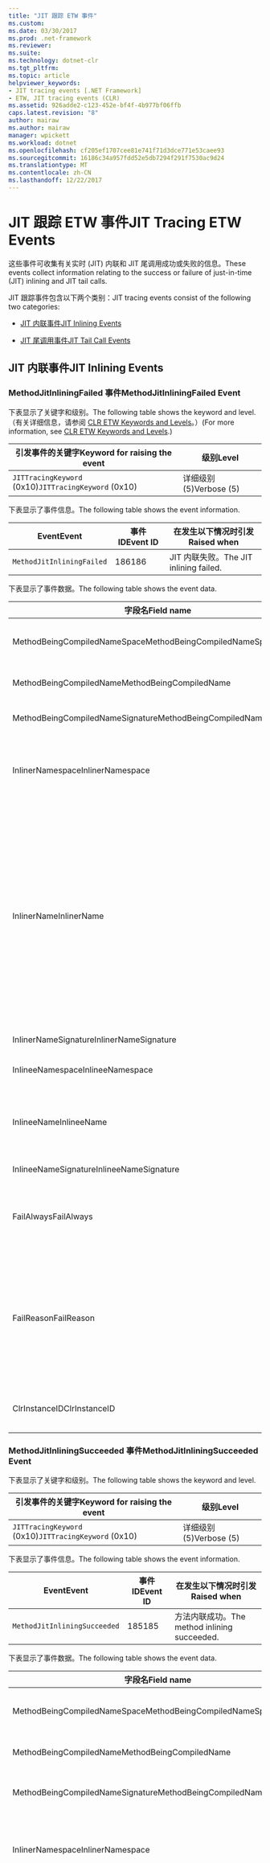 ```yaml
---
title: "JIT 跟踪 ETW 事件"
ms.custom: 
ms.date: 03/30/2017
ms.prod: .net-framework
ms.reviewer: 
ms.suite: 
ms.technology: dotnet-clr
ms.tgt_pltfrm: 
ms.topic: article
helpviewer_keywords:
- JIT tracing events [.NET Framework]
- ETW, JIT tracing events (CLR)
ms.assetid: 926adde2-c123-452e-bf4f-4b977bf06ffb
caps.latest.revision: "8"
author: mairaw
ms.author: mairaw
manager: wpickett
ms.workload: dotnet
ms.openlocfilehash: cf205ef1707cee81e741f71d3dce771e53caee93
ms.sourcegitcommit: 16186c34a957fdd52e5db7294f291f7530ac9d24
ms.translationtype: MT
ms.contentlocale: zh-CN
ms.lasthandoff: 12/22/2017
---
```

# <a name="jit-tracing-etw-events"></a><span data-ttu-id="b92b4-102">JIT 跟踪 ETW 事件</span><span class="sxs-lookup"><span data-stu-id="b92b4-102">JIT Tracing ETW Events</span></span>
<a name="top"></a> <span data-ttu-id="b92b4-103">这些事件可收集有关实时 (JIT) 内联和 JIT 尾调用成功或失败的信息。</span><span class="sxs-lookup"><span data-stu-id="b92b4-103">These events collect information relating to the success or failure of just-in-time (JIT) inlining and JIT tail calls.</span></span>  
  
 <span data-ttu-id="b92b4-104">JIT 跟踪事件包含以下两个类别：</span><span class="sxs-lookup"><span data-stu-id="b92b4-104">JIT tracing events consist of the following two categories:</span></span>  
  
-   [<span data-ttu-id="b92b4-105">JIT 内联事件</span><span class="sxs-lookup"><span data-stu-id="b92b4-105">JIT Inlining Events</span></span>](#jit_inlining_events)  
  
-   [<span data-ttu-id="b92b4-106">JIT 尾调用事件</span><span class="sxs-lookup"><span data-stu-id="b92b4-106">JIT Tail Call Events</span></span>](#jit_tail_call_events)  
  
<a name="jit_inlining_events"></a>   
## <a name="jit-inlining-events"></a><span data-ttu-id="b92b4-107">JIT 内联事件</span><span class="sxs-lookup"><span data-stu-id="b92b4-107">JIT Inlining Events</span></span>  
  
### <a name="methodjitinliningfailed-event"></a><span data-ttu-id="b92b4-108">MethodJitInliningFailed 事件</span><span class="sxs-lookup"><span data-stu-id="b92b4-108">MethodJitInliningFailed Event</span></span>  
 <span data-ttu-id="b92b4-109">下表显示了关键字和级别。</span><span class="sxs-lookup"><span data-stu-id="b92b4-109">The following table shows the keyword and level.</span></span> <span data-ttu-id="b92b4-110">（有关详细信息，请参阅 [CLR ETW Keywords and Levels](../../../docs/framework/performance/clr-etw-keywords-and-levels.md)。）</span><span class="sxs-lookup"><span data-stu-id="b92b4-110">(For more information, see [CLR ETW Keywords and Levels](../../../docs/framework/performance/clr-etw-keywords-and-levels.md).)</span></span>  
  
|<span data-ttu-id="b92b4-111">引发事件的关键字</span><span class="sxs-lookup"><span data-stu-id="b92b4-111">Keyword for raising the event</span></span>|<span data-ttu-id="b92b4-112">级别</span><span class="sxs-lookup"><span data-stu-id="b92b4-112">Level</span></span>|  
|-----------------------------------|-----------|  
|<span data-ttu-id="b92b4-113">`JITTracingKeyword` (0x10)</span><span class="sxs-lookup"><span data-stu-id="b92b4-113">`JITTracingKeyword` (0x10)</span></span>|<span data-ttu-id="b92b4-114">详细级别 (5)</span><span class="sxs-lookup"><span data-stu-id="b92b4-114">Verbose (5)</span></span>|  
  
 <span data-ttu-id="b92b4-115">下表显示了事件信息。</span><span class="sxs-lookup"><span data-stu-id="b92b4-115">The following table shows the event information.</span></span>  
  
|<span data-ttu-id="b92b4-116">Event</span><span class="sxs-lookup"><span data-stu-id="b92b4-116">Event</span></span>|<span data-ttu-id="b92b4-117">事件 ID</span><span class="sxs-lookup"><span data-stu-id="b92b4-117">Event ID</span></span>|<span data-ttu-id="b92b4-118">在发生以下情况时引发</span><span class="sxs-lookup"><span data-stu-id="b92b4-118">Raised when</span></span>|  
|-----------|--------------|-----------------|  
|`MethodJitInliningFailed`|<span data-ttu-id="b92b4-119">186</span><span class="sxs-lookup"><span data-stu-id="b92b4-119">186</span></span>|<span data-ttu-id="b92b4-120">JIT 内联失败。</span><span class="sxs-lookup"><span data-stu-id="b92b4-120">The JIT inlining failed.</span></span>|  
  
 <span data-ttu-id="b92b4-121">下表显示了事件数据。</span><span class="sxs-lookup"><span data-stu-id="b92b4-121">The following table shows the event data.</span></span>  
  
|<span data-ttu-id="b92b4-122">字段名</span><span class="sxs-lookup"><span data-stu-id="b92b4-122">Field name</span></span>|<span data-ttu-id="b92b4-123">数据类型</span><span class="sxs-lookup"><span data-stu-id="b92b4-123">Data type</span></span>|<span data-ttu-id="b92b4-124">说明</span><span class="sxs-lookup"><span data-stu-id="b92b4-124">Description</span></span>|  
|----------------|---------------|-----------------|  
|<span data-ttu-id="b92b4-125">MethodBeingCompiledNameSpace</span><span class="sxs-lookup"><span data-stu-id="b92b4-125">MethodBeingCompiledNameSpace</span></span>|<span data-ttu-id="b92b4-126">win:UnicodeString</span><span class="sxs-lookup"><span data-stu-id="b92b4-126">win:UnicodeString</span></span>|<span data-ttu-id="b92b4-127">正在编译的方法的命名空间。</span><span class="sxs-lookup"><span data-stu-id="b92b4-127">Namespace of the method that is being compiled.</span></span>|  
|<span data-ttu-id="b92b4-128">MethodBeingCompiledName</span><span class="sxs-lookup"><span data-stu-id="b92b4-128">MethodBeingCompiledName</span></span>|<span data-ttu-id="b92b4-129">win:UnicodeString</span><span class="sxs-lookup"><span data-stu-id="b92b4-129">win:UnicodeString</span></span>|<span data-ttu-id="b92b4-130">正在编译的方法的名称。</span><span class="sxs-lookup"><span data-stu-id="b92b4-130">Name of the method that is being compiled.</span></span>|  
|<span data-ttu-id="b92b4-131">MethodBeingCompiledNameSignature</span><span class="sxs-lookup"><span data-stu-id="b92b4-131">MethodBeingCompiledNameSignature</span></span>|<span data-ttu-id="b92b4-132">win:UnicodeString</span><span class="sxs-lookup"><span data-stu-id="b92b4-132">win:UnicodeString</span></span>|<span data-ttu-id="b92b4-133">正在编译的方法的签名。</span><span class="sxs-lookup"><span data-stu-id="b92b4-133">Signature of the method that is being compiled.</span></span>|  
|<span data-ttu-id="b92b4-134">InlinerNamespace</span><span class="sxs-lookup"><span data-stu-id="b92b4-134">InlinerNamespace</span></span>|<span data-ttu-id="b92b4-135">win:UnicodeString</span><span class="sxs-lookup"><span data-stu-id="b92b4-135">win:UnicodeString</span></span>|<span data-ttu-id="b92b4-136">JIT 编译器正在尝试为其生成代码的方法的命名空间。</span><span class="sxs-lookup"><span data-stu-id="b92b4-136">The namespace of the method the JIT compiler is trying to generate code for.</span></span>|  
|<span data-ttu-id="b92b4-137">InlinerName</span><span class="sxs-lookup"><span data-stu-id="b92b4-137">InlinerName</span></span>|<span data-ttu-id="b92b4-138">win:UnicodeString</span><span class="sxs-lookup"><span data-stu-id="b92b4-138">win:UnicodeString</span></span>|<span data-ttu-id="b92b4-139">编译器正在尝试为其生成代码的方法的名称。</span><span class="sxs-lookup"><span data-stu-id="b92b4-139">The name of the method the compiler is attempting to generate code for.</span></span> <span data-ttu-id="b92b4-140">如果编译器正在尝试将代码内联到 `MethodBeingCompiledName` ，而不是生成对 `MethodBeingCompiledName` 的调用，则此名称可能会与 `InlinerName`不相同。</span><span class="sxs-lookup"><span data-stu-id="b92b4-140">This might not be the same as `MethodBeingCompiledName` if the compiler is attempting to inline code into `MethodBeingCompiledName` instead of generating a call to `InlinerName`.</span></span>|  
|<span data-ttu-id="b92b4-141">InlinerNameSignature</span><span class="sxs-lookup"><span data-stu-id="b92b4-141">InlinerNameSignature</span></span>|<span data-ttu-id="b92b4-142">win:UnicodeString</span><span class="sxs-lookup"><span data-stu-id="b92b4-142">win:UnicodeString</span></span>|<span data-ttu-id="b92b4-143">内联方的签名。</span><span class="sxs-lookup"><span data-stu-id="b92b4-143">The signature for the inliner.</span></span>|  
|<span data-ttu-id="b92b4-144">InlineeNamespace</span><span class="sxs-lookup"><span data-stu-id="b92b4-144">InlineeNamespace</span></span>|<span data-ttu-id="b92b4-145">win:UnicodeString</span><span class="sxs-lookup"><span data-stu-id="b92b4-145">win:UnicodeString</span></span>|<span data-ttu-id="b92b4-146">被内联方的命名空间。</span><span class="sxs-lookup"><span data-stu-id="b92b4-146">The namespace of the inlinee.</span></span>|  
|<span data-ttu-id="b92b4-147">InlineeName</span><span class="sxs-lookup"><span data-stu-id="b92b4-147">InlineeName</span></span>|<span data-ttu-id="b92b4-148">win:UnicodeString</span><span class="sxs-lookup"><span data-stu-id="b92b4-148">win:UnicodeString</span></span>|<span data-ttu-id="b92b4-149">编译器正在尝试内联的方法（不生成对此方法的调用）。</span><span class="sxs-lookup"><span data-stu-id="b92b4-149">The method the compiler is trying to inline (not generate a call to).</span></span>|  
|<span data-ttu-id="b92b4-150">InlineeNameSignature</span><span class="sxs-lookup"><span data-stu-id="b92b4-150">InlineeNameSignature</span></span>|<span data-ttu-id="b92b4-151">win:UnicodeString</span><span class="sxs-lookup"><span data-stu-id="b92b4-151">win:UnicodeString</span></span>|<span data-ttu-id="b92b4-152">被内联方的签名。</span><span class="sxs-lookup"><span data-stu-id="b92b4-152">The signature for the inlinee.</span></span>|  
|<span data-ttu-id="b92b4-153">FailAlways</span><span class="sxs-lookup"><span data-stu-id="b92b4-153">FailAlways</span></span>|<span data-ttu-id="b92b4-154">win:Boolean</span><span class="sxs-lookup"><span data-stu-id="b92b4-154">win:Boolean</span></span>|<span data-ttu-id="b92b4-155">提示 JIT 编译器针对被内联方的内联操作将始终失败。</span><span class="sxs-lookup"><span data-stu-id="b92b4-155">A hint to the JIT compiler that inlining will always fail for the inlinee.</span></span>|  
|<span data-ttu-id="b92b4-156">FailReason</span><span class="sxs-lookup"><span data-stu-id="b92b4-156">FailReason</span></span>|<span data-ttu-id="b92b4-157">win:UnicodeString</span><span class="sxs-lookup"><span data-stu-id="b92b4-157">win:UnicodeString</span></span>|<span data-ttu-id="b92b4-158">INLINE_NEVER 表示前一个内联尝试确定了内联操作因某些其他原因将永远不会成功；否则为任意形式的文本。</span><span class="sxs-lookup"><span data-stu-id="b92b4-158">INLINE_NEVER means a previous inlining attempt determined that inlining will never succeed for some other reason; otherwise, free-form text.</span></span>|  
|<span data-ttu-id="b92b4-159">ClrInstanceID</span><span class="sxs-lookup"><span data-stu-id="b92b4-159">ClrInstanceID</span></span>|<span data-ttu-id="b92b4-160">win:UnicodeString</span><span class="sxs-lookup"><span data-stu-id="b92b4-160">win:UnicodeString</span></span>|<span data-ttu-id="b92b4-161">CLR 或 CoreCLR 的实例的唯一 ID。</span><span class="sxs-lookup"><span data-stu-id="b92b4-161">Unique ID for the instance of CLR or CoreCLR.</span></span>|  
  
### <a name="methodjitinliningsucceeded-event"></a><span data-ttu-id="b92b4-162">MethodJitInliningSucceeded 事件</span><span class="sxs-lookup"><span data-stu-id="b92b4-162">MethodJitInliningSucceeded Event</span></span>  
 <span data-ttu-id="b92b4-163">下表显示了关键字和级别。</span><span class="sxs-lookup"><span data-stu-id="b92b4-163">The following table shows the keyword and level.</span></span>  
  
|<span data-ttu-id="b92b4-164">引发事件的关键字</span><span class="sxs-lookup"><span data-stu-id="b92b4-164">Keyword for raising the event</span></span>|<span data-ttu-id="b92b4-165">级别</span><span class="sxs-lookup"><span data-stu-id="b92b4-165">Level</span></span>|  
|-----------------------------------|-----------|  
|<span data-ttu-id="b92b4-166">`JITTracingKeyword` (0x10)</span><span class="sxs-lookup"><span data-stu-id="b92b4-166">`JITTracingKeyword` (0x10)</span></span>|<span data-ttu-id="b92b4-167">详细级别 (5)</span><span class="sxs-lookup"><span data-stu-id="b92b4-167">Verbose (5)</span></span>|  
  
 <span data-ttu-id="b92b4-168">下表显示了事件信息。</span><span class="sxs-lookup"><span data-stu-id="b92b4-168">The following table shows the event information.</span></span>  
  
|<span data-ttu-id="b92b4-169">Event</span><span class="sxs-lookup"><span data-stu-id="b92b4-169">Event</span></span>|<span data-ttu-id="b92b4-170">事件 ID</span><span class="sxs-lookup"><span data-stu-id="b92b4-170">Event ID</span></span>|<span data-ttu-id="b92b4-171">在发生以下情况时引发</span><span class="sxs-lookup"><span data-stu-id="b92b4-171">Raised when</span></span>|  
|-----------|--------------|-----------------|  
|`MethodJitInliningSucceeded`|<span data-ttu-id="b92b4-172">185</span><span class="sxs-lookup"><span data-stu-id="b92b4-172">185</span></span>|<span data-ttu-id="b92b4-173">方法内联成功。</span><span class="sxs-lookup"><span data-stu-id="b92b4-173">The method inlining succeeded.</span></span>|  
  
 <span data-ttu-id="b92b4-174">下表显示了事件数据。</span><span class="sxs-lookup"><span data-stu-id="b92b4-174">The following table shows the event data.</span></span>  
  
|<span data-ttu-id="b92b4-175">字段名</span><span class="sxs-lookup"><span data-stu-id="b92b4-175">Field name</span></span>|<span data-ttu-id="b92b4-176">数据类型</span><span class="sxs-lookup"><span data-stu-id="b92b4-176">Data type</span></span>|<span data-ttu-id="b92b4-177">说明</span><span class="sxs-lookup"><span data-stu-id="b92b4-177">Description</span></span>|  
|----------------|---------------|-----------------|  
|<span data-ttu-id="b92b4-178">MethodBeingCompiledNameSpace</span><span class="sxs-lookup"><span data-stu-id="b92b4-178">MethodBeingCompiledNameSpace</span></span>|<span data-ttu-id="b92b4-179">win:UnicodeString</span><span class="sxs-lookup"><span data-stu-id="b92b4-179">win:UnicodeString</span></span>|<span data-ttu-id="b92b4-180">正在编译的方法的命名空间。</span><span class="sxs-lookup"><span data-stu-id="b92b4-180">The namespace of the method that is being compiled.</span></span>|  
|<span data-ttu-id="b92b4-181">MethodBeingCompiledName</span><span class="sxs-lookup"><span data-stu-id="b92b4-181">MethodBeingCompiledName</span></span>|<span data-ttu-id="b92b4-182">win:UnicodeString</span><span class="sxs-lookup"><span data-stu-id="b92b4-182">win:UnicodeString</span></span>|<span data-ttu-id="b92b4-183">正在编译的方法的名称。</span><span class="sxs-lookup"><span data-stu-id="b92b4-183">The name of the method being that is compiled.</span></span>|  
|<span data-ttu-id="b92b4-184">MethodBeingCompiledNameSignature</span><span class="sxs-lookup"><span data-stu-id="b92b4-184">MethodBeingCompiledNameSignature</span></span>|<span data-ttu-id="b92b4-185">win:UnicodeString</span><span class="sxs-lookup"><span data-stu-id="b92b4-185">win:UnicodeString</span></span>|<span data-ttu-id="b92b4-186">正在编译的方法的签名。</span><span class="sxs-lookup"><span data-stu-id="b92b4-186">The signature of the method that is being compiled.</span></span>|  
|<span data-ttu-id="b92b4-187">InlinerNamespace</span><span class="sxs-lookup"><span data-stu-id="b92b4-187">InlinerNamespace</span></span>|<span data-ttu-id="b92b4-188">win:UnicodeString</span><span class="sxs-lookup"><span data-stu-id="b92b4-188">win:UnicodeString</span></span>|<span data-ttu-id="b92b4-189">JIT 编译器正在尝试为其生成代码的方法的命名空间。</span><span class="sxs-lookup"><span data-stu-id="b92b4-189">The namespace of the method the JIT compiler is attempting to generate code for.</span></span>|  
|<span data-ttu-id="b92b4-190">InlinerName</span><span class="sxs-lookup"><span data-stu-id="b92b4-190">InlinerName</span></span>|<span data-ttu-id="b92b4-191">win:UnicodeString</span><span class="sxs-lookup"><span data-stu-id="b92b4-191">win:UnicodeString</span></span>|<span data-ttu-id="b92b4-192">编译器正在尝试为其生成代码的方法的名称。</span><span class="sxs-lookup"><span data-stu-id="b92b4-192">The name of the method the compiler is attempting to generate code for.</span></span> <span data-ttu-id="b92b4-193">如果编译器正在尝试将代码内联到 `MethodBeingCompiledName` ，而不是生成对 `MethodBeingCompiledName` 的调用，则此名称可能会与 `InlinerName`不相同。</span><span class="sxs-lookup"><span data-stu-id="b92b4-193">This might not be the same as `MethodBeingCompiledName` if the compiler is attempting to inline code into `MethodBeingCompiledName` instead of generating a call to `InlinerName`.</span></span>|  
|<span data-ttu-id="b92b4-194">InlinerNameSignature</span><span class="sxs-lookup"><span data-stu-id="b92b4-194">InlinerNameSignature</span></span>|<span data-ttu-id="b92b4-195">win:UnicodeString</span><span class="sxs-lookup"><span data-stu-id="b92b4-195">win:UnicodeString</span></span>|<span data-ttu-id="b92b4-196">内联方的签名。</span><span class="sxs-lookup"><span data-stu-id="b92b4-196">The signature for the inliner.</span></span>|  
|<span data-ttu-id="b92b4-197">InlineeNamespace</span><span class="sxs-lookup"><span data-stu-id="b92b4-197">InlineeNamespace</span></span>|<span data-ttu-id="b92b4-198">win:UnicodeString</span><span class="sxs-lookup"><span data-stu-id="b92b4-198">win:UnicodeString</span></span>|<span data-ttu-id="b92b4-199">被内联方的命名空间。</span><span class="sxs-lookup"><span data-stu-id="b92b4-199">The namespace of the inlinee.</span></span>|  
|<span data-ttu-id="b92b4-200">InlineeName</span><span class="sxs-lookup"><span data-stu-id="b92b4-200">InlineeName</span></span>|<span data-ttu-id="b92b4-201">win:UnicodeString</span><span class="sxs-lookup"><span data-stu-id="b92b4-201">win:UnicodeString</span></span>|<span data-ttu-id="b92b4-202">编译器正在尝试内联的方法（不生成对此方法的调用）。</span><span class="sxs-lookup"><span data-stu-id="b92b4-202">The method the compiler is trying to inline (not generate a call to).</span></span>|  
|<span data-ttu-id="b92b4-203">InlineeNameSignature</span><span class="sxs-lookup"><span data-stu-id="b92b4-203">InlineeNameSignature</span></span>|<span data-ttu-id="b92b4-204">win:UnicodeString</span><span class="sxs-lookup"><span data-stu-id="b92b4-204">win:UnicodeString</span></span>|<span data-ttu-id="b92b4-205">被内联方的签名。</span><span class="sxs-lookup"><span data-stu-id="b92b4-205">The signature for the inlinee.</span></span>|  
|<span data-ttu-id="b92b4-206">ClrInstanceID</span><span class="sxs-lookup"><span data-stu-id="b92b4-206">ClrInstanceID</span></span>|<span data-ttu-id="b92b4-207">win:UInt16</span><span class="sxs-lookup"><span data-stu-id="b92b4-207">win:UInt16</span></span>|<span data-ttu-id="b92b4-208">CLR 或 CoreCLR 的实例的唯一 ID。</span><span class="sxs-lookup"><span data-stu-id="b92b4-208">Unique ID for the instance of CLR or CoreCLR.</span></span>|  
  
 [<span data-ttu-id="b92b4-209">返回页首</span><span class="sxs-lookup"><span data-stu-id="b92b4-209">Back to top</span></span>](#top)  
  
<a name="jit_tail_call_events"></a>   
## <a name="jit-tail-call-events"></a><span data-ttu-id="b92b4-210">JIT 尾调用事件</span><span class="sxs-lookup"><span data-stu-id="b92b4-210">JIT Tail Call Events</span></span>  
  
### <a name="methodjittailcallfailed-event"></a><span data-ttu-id="b92b4-211">MethodJITTailCallFailed 事件</span><span class="sxs-lookup"><span data-stu-id="b92b4-211">MethodJITTailCallFailed Event</span></span>  
 <span data-ttu-id="b92b4-212">下表显示了关键字和级别。</span><span class="sxs-lookup"><span data-stu-id="b92b4-212">The following table shows the keyword and level.</span></span>  
  
|<span data-ttu-id="b92b4-213">引发事件的关键字</span><span class="sxs-lookup"><span data-stu-id="b92b4-213">Keyword for raising the event</span></span>|<span data-ttu-id="b92b4-214">级别</span><span class="sxs-lookup"><span data-stu-id="b92b4-214">Level</span></span>|  
|-----------------------------------|-----------|  
|<span data-ttu-id="b92b4-215">`JITTracingKeyword` (0x10)</span><span class="sxs-lookup"><span data-stu-id="b92b4-215">`JITTracingKeyword` (0x10)</span></span>|<span data-ttu-id="b92b4-216">详细级别 (5)</span><span class="sxs-lookup"><span data-stu-id="b92b4-216">Verbose (5)</span></span>|  
  
 <span data-ttu-id="b92b4-217">下表显示了事件信息。</span><span class="sxs-lookup"><span data-stu-id="b92b4-217">The following table shows the event information.</span></span>  
  
|<span data-ttu-id="b92b4-218">Event</span><span class="sxs-lookup"><span data-stu-id="b92b4-218">Event</span></span>|<span data-ttu-id="b92b4-219">事件 ID</span><span class="sxs-lookup"><span data-stu-id="b92b4-219">Event ID</span></span>|<span data-ttu-id="b92b4-220">在发生以下情况时引发</span><span class="sxs-lookup"><span data-stu-id="b92b4-220">Raised when</span></span>|  
|-----------|--------------|-----------------|  
|`MethodJitTailCallFailed`|<span data-ttu-id="b92b4-221">189</span><span class="sxs-lookup"><span data-stu-id="b92b4-221">189</span></span>|<span data-ttu-id="b92b4-222">方法尾调用失败。</span><span class="sxs-lookup"><span data-stu-id="b92b4-222">The method tail call failed.</span></span>|  
  
 <span data-ttu-id="b92b4-223">下表显示了事件数据。</span><span class="sxs-lookup"><span data-stu-id="b92b4-223">The following table shows the event data.</span></span>  
  
|<span data-ttu-id="b92b4-224">字段名</span><span class="sxs-lookup"><span data-stu-id="b92b4-224">Field name</span></span>|<span data-ttu-id="b92b4-225">数据类型</span><span class="sxs-lookup"><span data-stu-id="b92b4-225">Data type</span></span>|<span data-ttu-id="b92b4-226">说明</span><span class="sxs-lookup"><span data-stu-id="b92b4-226">Description</span></span>|  
|----------------|---------------|-----------------|  
|<span data-ttu-id="b92b4-227">MethodBeingCompiledNameSpace</span><span class="sxs-lookup"><span data-stu-id="b92b4-227">MethodBeingCompiledNameSpace</span></span>|<span data-ttu-id="b92b4-228">win:UnicodeString</span><span class="sxs-lookup"><span data-stu-id="b92b4-228">win:UnicodeString</span></span>|<span data-ttu-id="b92b4-229">正在编译的方法的命名空间。</span><span class="sxs-lookup"><span data-stu-id="b92b4-229">Namespace of the method that is being compiled.</span></span>|  
|<span data-ttu-id="b92b4-230">MethodBeingCompiledName</span><span class="sxs-lookup"><span data-stu-id="b92b4-230">MethodBeingCompiledName</span></span>|<span data-ttu-id="b92b4-231">win:UnicodeString</span><span class="sxs-lookup"><span data-stu-id="b92b4-231">win:UnicodeString</span></span>|<span data-ttu-id="b92b4-232">正在编译的方法的名称。</span><span class="sxs-lookup"><span data-stu-id="b92b4-232">Name of the method that is being compiled.</span></span>|  
|<span data-ttu-id="b92b4-233">MethodBeingCompiledNameSignature</span><span class="sxs-lookup"><span data-stu-id="b92b4-233">MethodBeingCompiledNameSignature</span></span>|<span data-ttu-id="b92b4-234">win:UnicodeString</span><span class="sxs-lookup"><span data-stu-id="b92b4-234">win:UnicodeString</span></span>|<span data-ttu-id="b92b4-235">正在编译的方法的签名。</span><span class="sxs-lookup"><span data-stu-id="b92b4-235">Signature of the method that is being compiled.</span></span>|  
|<span data-ttu-id="b92b4-236">CallerNamespace</span><span class="sxs-lookup"><span data-stu-id="b92b4-236">CallerNamespace</span></span>|<span data-ttu-id="b92b4-237">win:UnicodeString</span><span class="sxs-lookup"><span data-stu-id="b92b4-237">win:UnicodeString</span></span>|<span data-ttu-id="b92b4-238">JIT 编译器正在尝试为其生成代码的方法的命名空间。</span><span class="sxs-lookup"><span data-stu-id="b92b4-238">The namespace of the method the JIT compiler is attempting to generate code for.</span></span>|  
|<span data-ttu-id="b92b4-239">CallerName</span><span class="sxs-lookup"><span data-stu-id="b92b4-239">CallerName</span></span>|<span data-ttu-id="b92b4-240">win:UnicodeString</span><span class="sxs-lookup"><span data-stu-id="b92b4-240">win:UnicodeString</span></span>|<span data-ttu-id="b92b4-241">编译器正在尝试为其生成代码的方法的名称。</span><span class="sxs-lookup"><span data-stu-id="b92b4-241">The name of the method the compiler is attempting to generate code for.</span></span>|  
|<span data-ttu-id="b92b4-242">CallerNameSignature</span><span class="sxs-lookup"><span data-stu-id="b92b4-242">CallerNameSignature</span></span>|<span data-ttu-id="b92b4-243">win:UnicodeString</span><span class="sxs-lookup"><span data-stu-id="b92b4-243">win:UnicodeString</span></span>|<span data-ttu-id="b92b4-244">调用方的签名。</span><span class="sxs-lookup"><span data-stu-id="b92b4-244">The signature for the caller.</span></span>|  
|<span data-ttu-id="b92b4-245">CalleeNamespace</span><span class="sxs-lookup"><span data-stu-id="b92b4-245">CalleeNamespace</span></span>|<span data-ttu-id="b92b4-246">win:UnicodeString</span><span class="sxs-lookup"><span data-stu-id="b92b4-246">win:UnicodeString</span></span>|<span data-ttu-id="b92b4-247">被调用方的命名空间。</span><span class="sxs-lookup"><span data-stu-id="b92b4-247">The namespace of the callee.</span></span>|  
|<span data-ttu-id="b92b4-248">CalleeName</span><span class="sxs-lookup"><span data-stu-id="b92b4-248">CalleeName</span></span>|<span data-ttu-id="b92b4-249">win:UnicodeString</span><span class="sxs-lookup"><span data-stu-id="b92b4-249">win:UnicodeString</span></span>|<span data-ttu-id="b92b4-250">编译器正在尝试尾调用的方法（不生成对此方法的调用）。</span><span class="sxs-lookup"><span data-stu-id="b92b4-250">The method the compiler is trying to tail call (not generate a call to).</span></span>|  
|<span data-ttu-id="b92b4-251">CalleeNameSignature</span><span class="sxs-lookup"><span data-stu-id="b92b4-251">CalleeNameSignature</span></span>|<span data-ttu-id="b92b4-252">win:UnicodeString</span><span class="sxs-lookup"><span data-stu-id="b92b4-252">win:UnicodeString</span></span>|<span data-ttu-id="b92b4-253">被调用方的签名。</span><span class="sxs-lookup"><span data-stu-id="b92b4-253">The signature for the callee.</span></span>|  
|<span data-ttu-id="b92b4-254">TailPrefix</span><span class="sxs-lookup"><span data-stu-id="b92b4-254">TailPrefix</span></span>|<span data-ttu-id="b92b4-255">win:Boolean</span><span class="sxs-lookup"><span data-stu-id="b92b4-255">win:Boolean</span></span>|<span data-ttu-id="b92b4-256">尾调用的前缀</span><span class="sxs-lookup"><span data-stu-id="b92b4-256">The prefix for the tail call</span></span>|  
|<span data-ttu-id="b92b4-257">FailReason</span><span class="sxs-lookup"><span data-stu-id="b92b4-257">FailReason</span></span>|<span data-ttu-id="b92b4-258">win:UnicodeString</span><span class="sxs-lookup"><span data-stu-id="b92b4-258">win:UnicodeString</span></span>|<span data-ttu-id="b92b4-259">尾调用失败的原因。</span><span class="sxs-lookup"><span data-stu-id="b92b4-259">The reason the tail call failed.</span></span>|  
|<span data-ttu-id="b92b4-260">ClrInstanceID</span><span class="sxs-lookup"><span data-stu-id="b92b4-260">ClrInstanceID</span></span>|<span data-ttu-id="b92b4-261">win:UInt16</span><span class="sxs-lookup"><span data-stu-id="b92b4-261">win:UInt16</span></span>|<span data-ttu-id="b92b4-262">CLR 或 CoreCLR 的实例的唯一 ID。</span><span class="sxs-lookup"><span data-stu-id="b92b4-262">Unique ID for the instance of CLR or CoreCLR.</span></span>|  
  
### <a name="methodjittailcallsucceeded-event"></a><span data-ttu-id="b92b4-263">MethodJITTailCallSucceeded 事件</span><span class="sxs-lookup"><span data-stu-id="b92b4-263">MethodJITTailCallSucceeded Event</span></span>  
 <span data-ttu-id="b92b4-264">下表显示了关键字和级别。</span><span class="sxs-lookup"><span data-stu-id="b92b4-264">The following table shows the keyword and level.</span></span>  
  
|<span data-ttu-id="b92b4-265">引发事件的关键字</span><span class="sxs-lookup"><span data-stu-id="b92b4-265">Keyword for raising the event</span></span>|<span data-ttu-id="b92b4-266">级别</span><span class="sxs-lookup"><span data-stu-id="b92b4-266">Level</span></span>|  
|-----------------------------------|-----------|  
|<span data-ttu-id="b92b4-267">`JITTracingKeyword` (0x10)</span><span class="sxs-lookup"><span data-stu-id="b92b4-267">`JITTracingKeyword` (0x10)</span></span>|<span data-ttu-id="b92b4-268">详细级别 (5)</span><span class="sxs-lookup"><span data-stu-id="b92b4-268">Verbose (5)</span></span>|  
  
 <span data-ttu-id="b92b4-269">下表显示了事件信息。</span><span class="sxs-lookup"><span data-stu-id="b92b4-269">The following table shows the event information.</span></span>  
  
|<span data-ttu-id="b92b4-270">Event</span><span class="sxs-lookup"><span data-stu-id="b92b4-270">Event</span></span>|<span data-ttu-id="b92b4-271">事件 ID</span><span class="sxs-lookup"><span data-stu-id="b92b4-271">Event ID</span></span>|<span data-ttu-id="b92b4-272">在发生以下情况时引发</span><span class="sxs-lookup"><span data-stu-id="b92b4-272">Raised when</span></span>|  
|-----------|--------------|-----------------|  
|`MethodJitTailCallSucceeded`|<span data-ttu-id="b92b4-273">188</span><span class="sxs-lookup"><span data-stu-id="b92b4-273">188</span></span>|<span data-ttu-id="b92b4-274">方法尾调用成功。</span><span class="sxs-lookup"><span data-stu-id="b92b4-274">The method tail call succeeded.</span></span>|  
  
 <span data-ttu-id="b92b4-275">下表显示了事件数据。</span><span class="sxs-lookup"><span data-stu-id="b92b4-275">The following table shows the event data.</span></span>  
  
|<span data-ttu-id="b92b4-276">字段名</span><span class="sxs-lookup"><span data-stu-id="b92b4-276">Field name</span></span>|<span data-ttu-id="b92b4-277">数据类型</span><span class="sxs-lookup"><span data-stu-id="b92b4-277">Data type</span></span>|<span data-ttu-id="b92b4-278">说明</span><span class="sxs-lookup"><span data-stu-id="b92b4-278">Description</span></span>|  
|----------------|---------------|-----------------|  
|<span data-ttu-id="b92b4-279">MethodBeingCompiledNameSpace</span><span class="sxs-lookup"><span data-stu-id="b92b4-279">MethodBeingCompiledNameSpace</span></span>|<span data-ttu-id="b92b4-280">win:UnicodeString</span><span class="sxs-lookup"><span data-stu-id="b92b4-280">win:UnicodeString</span></span>|<span data-ttu-id="b92b4-281">正在编译的方法的命名空间。</span><span class="sxs-lookup"><span data-stu-id="b92b4-281">Namespace of the method that is being compiled.</span></span>|  
|<span data-ttu-id="b92b4-282">MethodBeingCompiledName</span><span class="sxs-lookup"><span data-stu-id="b92b4-282">MethodBeingCompiledName</span></span>|<span data-ttu-id="b92b4-283">win:UnicodeString</span><span class="sxs-lookup"><span data-stu-id="b92b4-283">win:UnicodeString</span></span>|<span data-ttu-id="b92b4-284">正在编译的方法的名称。</span><span class="sxs-lookup"><span data-stu-id="b92b4-284">Name of the method that is being compiled.</span></span>|  
|<span data-ttu-id="b92b4-285">MethodBeingCompiledNameSignature</span><span class="sxs-lookup"><span data-stu-id="b92b4-285">MethodBeingCompiledNameSignature</span></span>|<span data-ttu-id="b92b4-286">win:UnicodeString</span><span class="sxs-lookup"><span data-stu-id="b92b4-286">win:UnicodeString</span></span>|<span data-ttu-id="b92b4-287">正在编译的方法的签名。</span><span class="sxs-lookup"><span data-stu-id="b92b4-287">Signature of the method that is being compiled.</span></span>|  
|<span data-ttu-id="b92b4-288">CallerNamespace</span><span class="sxs-lookup"><span data-stu-id="b92b4-288">CallerNamespace</span></span>|<span data-ttu-id="b92b4-289">win:UnicodeString</span><span class="sxs-lookup"><span data-stu-id="b92b4-289">win:UnicodeString</span></span>|<span data-ttu-id="b92b4-290">JIT 编译器正在尝试为其生成代码的方法的命名空间。</span><span class="sxs-lookup"><span data-stu-id="b92b4-290">The namespace of the method the JIT compiler is attempting to generate code for.</span></span>|  
|<span data-ttu-id="b92b4-291">CallerName</span><span class="sxs-lookup"><span data-stu-id="b92b4-291">CallerName</span></span>|<span data-ttu-id="b92b4-292">win:UnicodeString</span><span class="sxs-lookup"><span data-stu-id="b92b4-292">win:UnicodeString</span></span>|<span data-ttu-id="b92b4-293">编译器正在尝试为其生成代码的方法的名称。</span><span class="sxs-lookup"><span data-stu-id="b92b4-293">The name of the method the compiler is attempting to generate code for.</span></span>|  
|<span data-ttu-id="b92b4-294">CallerNameSignature</span><span class="sxs-lookup"><span data-stu-id="b92b4-294">CallerNameSignature</span></span>|<span data-ttu-id="b92b4-295">win:UnicodeString</span><span class="sxs-lookup"><span data-stu-id="b92b4-295">win:UnicodeString</span></span>|<span data-ttu-id="b92b4-296">调用方的签名。</span><span class="sxs-lookup"><span data-stu-id="b92b4-296">The signature for the caller.</span></span>|  
|<span data-ttu-id="b92b4-297">CalleeNamespace</span><span class="sxs-lookup"><span data-stu-id="b92b4-297">CalleeNamespace</span></span>|<span data-ttu-id="b92b4-298">win:UnicodeString</span><span class="sxs-lookup"><span data-stu-id="b92b4-298">win:UnicodeString</span></span>|<span data-ttu-id="b92b4-299">被调用方的命名空间。</span><span class="sxs-lookup"><span data-stu-id="b92b4-299">The namespace of the callee.</span></span>|  
|<span data-ttu-id="b92b4-300">CalleeName</span><span class="sxs-lookup"><span data-stu-id="b92b4-300">CalleeName</span></span>|<span data-ttu-id="b92b4-301">win:UnicodeString</span><span class="sxs-lookup"><span data-stu-id="b92b4-301">win:UnicodeString</span></span>|<span data-ttu-id="b92b4-302">编译器正在尝试尾调用的方法（不生成对此方法的调用）。</span><span class="sxs-lookup"><span data-stu-id="b92b4-302">The method the compiler is trying to tail call (not generate a call to).</span></span>|  
|<span data-ttu-id="b92b4-303">CalleeNameSignature</span><span class="sxs-lookup"><span data-stu-id="b92b4-303">CalleeNameSignature</span></span>|<span data-ttu-id="b92b4-304">win:UnicodeString</span><span class="sxs-lookup"><span data-stu-id="b92b4-304">win:UnicodeString</span></span>|<span data-ttu-id="b92b4-305">被调用方的签名。</span><span class="sxs-lookup"><span data-stu-id="b92b4-305">The signature for the callee.</span></span>|  
|<span data-ttu-id="b92b4-306">TailPrefix</span><span class="sxs-lookup"><span data-stu-id="b92b4-306">TailPrefix</span></span>|<span data-ttu-id="b92b4-307">win:Boolean</span><span class="sxs-lookup"><span data-stu-id="b92b4-307">win:Boolean</span></span>|<span data-ttu-id="b92b4-308">尾调用的前缀。</span><span class="sxs-lookup"><span data-stu-id="b92b4-308">The prefix for the tail call.</span></span>|  
|<span data-ttu-id="b92b4-309">TailCallType</span><span class="sxs-lookup"><span data-stu-id="b92b4-309">TailCallType</span></span>|<span data-ttu-id="b92b4-310">win:UnicodeString</span><span class="sxs-lookup"><span data-stu-id="b92b4-310">win:UnicodeString</span></span>|<span data-ttu-id="b92b4-311">尾调用的类型。</span><span class="sxs-lookup"><span data-stu-id="b92b4-311">The type of the tail call.</span></span>|  
|<span data-ttu-id="b92b4-312">ClrInstanceID</span><span class="sxs-lookup"><span data-stu-id="b92b4-312">ClrInstanceID</span></span>|<span data-ttu-id="b92b4-313">win:UInt16</span><span class="sxs-lookup"><span data-stu-id="b92b4-313">win:UInt16</span></span>|<span data-ttu-id="b92b4-314">CLR 或 CoreCLR 的实例的唯一 ID。</span><span class="sxs-lookup"><span data-stu-id="b92b4-314">Unique ID for the instance of CLR or CoreCLR.</span></span>|  
  
## <a name="see-also"></a><span data-ttu-id="b92b4-315">请参阅</span><span class="sxs-lookup"><span data-stu-id="b92b4-315">See Also</span></span>  
 [<span data-ttu-id="b92b4-316">CLR ETW 事件</span><span class="sxs-lookup"><span data-stu-id="b92b4-316">CLR ETW Events</span></span>](../../../docs/framework/performance/clr-etw-events.md)
